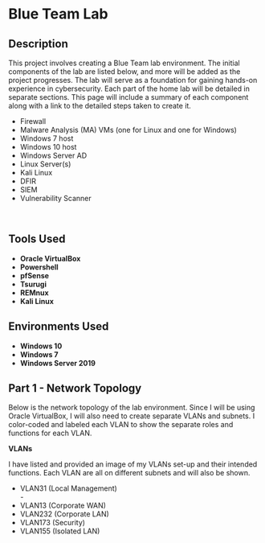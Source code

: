 <h1>Blue Team Lab</h1>



<body>
  <h2>Description</h2>
  <p>This project involves creating a Blue Team lab environment. The initial components of the lab are listed below, and more will be added as the project progresses. The lab will serve as a foundation for gaining hands-on experience in cybersecurity. Each part of the home lab will be detailed in separate sections. This page will include a summary of each component along with a link to the detailed steps taken to create it.</p>
  <ul>
    <li>Firewall</li>
    <li>Malware Analysis (MA) VMs (one for Linux and one for Windows)</li>
    <li>Windows 7 host</li>
    <li>Windows 10 host</li>
    <li>Windows Server AD</li>
    <li>Linux Server(s)</li>
    <li>Kali Linux</li>
    <li>DFIR</li>
    <li>SIEM</li>
    <li>Vulnerability Scanner</li>
  </ul>
</body>

<br />


<h2>Tools Used</h2>

- <b>Oracle VirtualBox</b> 
- <b>Powershell</b>
- <b>pfSense</b>
- <b>Tsurugi</b>
- <b>REMnux</b>
- <b>Kali Linux</b>

<h2>Environments Used</h2>

- <b>Windows 10</b>
- <b>Windows 7</b>
- <b>Windows Server 2019</b>

<h2>Part 1 - Network Topology</h2>
<p>Below is the network topology of the lab environment. Since I will be using Oracle VirtualBox, I will also need to create separate VLANs and subnets. I color-coded and labeled each VLAN to show the separate roles and functions for each VLAN.</p>

<b>VLANs</b>
<p>I have listed and provided an image of my VLANs set-up and their intended functions. Each VLAN are all on different subnets and will also be shown.</p>
  <ul>
    <li>VLAN31 (Local Management)</li> - 
    <li>VLAN13 (Corporate WAN)</li>
    <li>VLAN232 (Corporate LAN)</li>
    <li>VLAN173 (Security)</li>
    <li>VLAN155 (Isolated LAN)</li>
  </ul>
